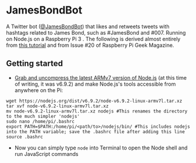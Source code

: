 # JamesBondBot
A Twitter bot ([@JamesBondBot](https://twitter.com/JamesBondBot)) that likes and retweets tweets with hashtags related to James Bond, such as #JamesBond and #007. Running on Node.js on a Raspberry Pi 3 . The following is derived almost entirely from [this tutorial](https://hackernoon.com/create-a-simple-twitter-bot-with-node-js-5b14eb006c08#.dj4gkz86k) and from Issue #20 of Raspberry Pi Geek Magazine.

## Getting started
- [Grab and uncompress the latest ARMv7 version of Node.js](https://nodejs.org/en/download/) (at this time of writing, it was v6.9.2) and make Node.js's tools accessible from anywhere on the Pi:
```
wget https://nodejs.org/dist/v6.9.2/node-v6.9.2-linux-armv7l.tar.xz
tar xvf node-v6.9.2-linux-armv7l.tar.xz
mv node-v6.9.2-linux-armv7l.tar.xz nodejs #This renames the directory to the much simpler 'nodejs'
sudo nano /home/pi/.bashrc
export PATH=$PATH:/home/pi/<path/to>/nodejs/bin/ #This includes nodejs into the PATH variable; save the .bashrc file after adding this line
source .bashrc
```
- Now you can simply type `node` into Terminal to open the Node shell and run JavaScript commands
